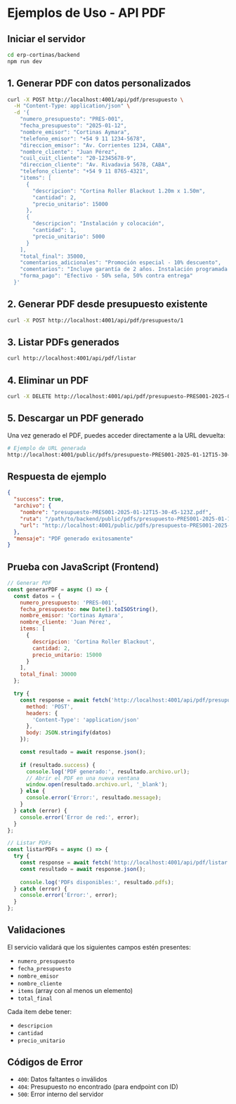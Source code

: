 # Ejemplos de Uso - API PDF

## Iniciar el servidor

```bash
cd erp-cortinas/backend
npm run dev
```

## 1. Generar PDF con datos personalizados

```bash
curl -X POST http://localhost:4001/api/pdf/presupuesto \
  -H "Content-Type: application/json" \
  -d '{
    "numero_presupuesto": "PRES-001",
    "fecha_presupuesto": "2025-01-12",
    "nombre_emisor": "Cortinas Aymara",
    "telefono_emisor": "+54 9 11 1234-5678",
    "direccion_emisor": "Av. Corrientes 1234, CABA",
    "nombre_cliente": "Juan Pérez",
    "cuil_cuit_cliente": "20-12345678-9",
    "direccion_cliente": "Av. Rivadavia 5678, CABA",
    "telefono_cliente": "+54 9 11 8765-4321",
    "items": [
      {
        "descripcion": "Cortina Roller Blackout 1.20m x 1.50m",
        "cantidad": 2,
        "precio_unitario": 15000
      },
      {
        "descripcion": "Instalación y colocación",
        "cantidad": 1,
        "precio_unitario": 5000
      }
    ],
    "total_final": 35000,
    "comentarios_adicionales": "Promoción especial - 10% descuento",
    "comentarios": "Incluye garantía de 2 años. Instalación programada para la próxima semana.",
    "forma_pago": "Efectivo - 50% seña, 50% contra entrega"
  }'
```

## 2. Generar PDF desde presupuesto existente

```bash
curl -X POST http://localhost:4001/api/pdf/presupuesto/1
```

## 3. Listar PDFs generados

```bash
curl http://localhost:4001/api/pdf/listar
```

## 4. Eliminar un PDF

```bash
curl -X DELETE http://localhost:4001/api/pdf/presupuesto-PRES001-2025-01-12T15-30-45-123Z.pdf
```

## 5. Descargar un PDF generado

Una vez generado el PDF, puedes acceder directamente a la URL devuelta:

```bash
# Ejemplo de URL generada
http://localhost:4001/public/pdfs/presupuesto-PRES001-2025-01-12T15-30-45-123Z.pdf
```

## Respuesta de ejemplo

```json
{
  "success": true,
  "archivo": {
    "nombre": "presupuesto-PRES001-2025-01-12T15-30-45-123Z.pdf",
    "ruta": "/path/to/backend/public/pdfs/presupuesto-PRES001-2025-01-12T15-30-45-123Z.pdf",
    "url": "http://localhost:4001/public/pdfs/presupuesto-PRES001-2025-01-12T15-30-45-123Z.pdf"
  },
  "mensaje": "PDF generado exitosamente"
}
```

## Prueba con JavaScript (Frontend)

```javascript
// Generar PDF
const generarPDF = async () => {
  const datos = {
    numero_presupuesto: 'PRES-001',
    fecha_presupuesto: new Date().toISOString(),
    nombre_emisor: 'Cortinas Aymara',
    nombre_cliente: 'Juan Pérez',
    items: [
      {
        descripcion: 'Cortina Roller Blackout',
        cantidad: 2,
        precio_unitario: 15000
      }
    ],
    total_final: 30000
  };

  try {
    const response = await fetch('http://localhost:4001/api/pdf/presupuesto', {
      method: 'POST',
      headers: {
        'Content-Type': 'application/json'
      },
      body: JSON.stringify(datos)
    });

    const resultado = await response.json();
    
    if (resultado.success) {
      console.log('PDF generado:', resultado.archivo.url);
      // Abrir el PDF en una nueva ventana
      window.open(resultado.archivo.url, '_blank');
    } else {
      console.error('Error:', resultado.message);
    }
  } catch (error) {
    console.error('Error de red:', error);
  }
};

// Listar PDFs
const listarPDFs = async () => {
  try {
    const response = await fetch('http://localhost:4001/api/pdf/listar');
    const resultado = await response.json();
    
    console.log('PDFs disponibles:', resultado.pdfs);
  } catch (error) {
    console.error('Error:', error);
  }
};
```

## Validaciones

El servicio validará que los siguientes campos estén presentes:

- `numero_presupuesto`
- `fecha_presupuesto`
- `nombre_emisor`
- `nombre_cliente`
- `items` (array con al menos un elemento)
- `total_final`

Cada item debe tener:
- `descripcion`
- `cantidad`
- `precio_unitario`

## Códigos de Error

- `400`: Datos faltantes o inválidos
- `404`: Presupuesto no encontrado (para endpoint con ID)
- `500`: Error interno del servidor
